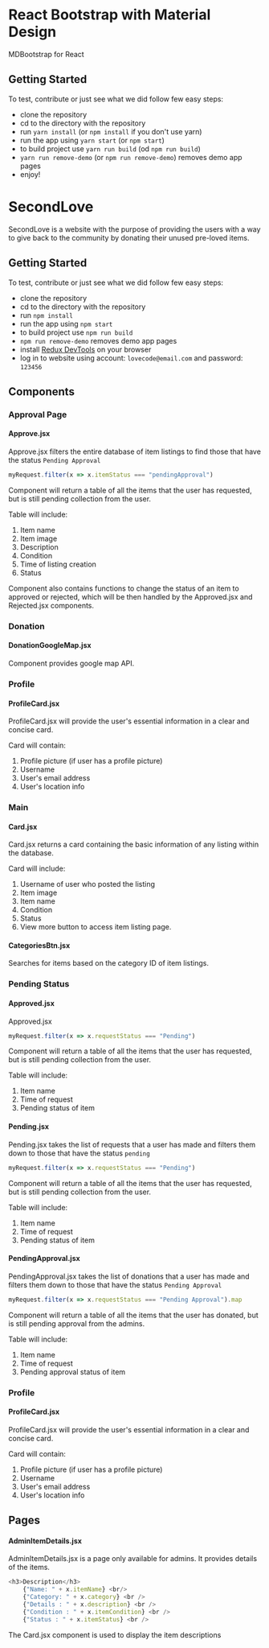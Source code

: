 # React Bootstrap with Material Design
MDBootstrap for React

## Getting Started
To test, contribute or just see what we did follow few easy steps:
- clone the repository
- cd to the directory with the repository
- run `yarn install` (or `npm install` if you don't use yarn)
- run the app using `yarn start` (or `npm start`)
- to build project use `yarn run build` (od `npm run build`)
- `yarn run remove-demo` (or `npm run remove-demo`) removes demo app pages
- enjoy!

# SecondLove
SecondLove is a website with the purpose of providing the users with a way to give back to the community by donating their unused pre-loved items.

## Getting Started
To test, contribute or just see what we did follow few easy steps:
- clone the repository
- cd to the directory with the repository
- run `npm install`
- run the app using `npm start`
- to build project use `npm run build`
- `npm run remove-demo` removes demo app pages
- install [Redux DevTools](https://chrome.google.com/webstore/detail/redux-devtools/lmhkpmbekcpmknklioeibfkpmmfibljd?hl=en) on your browser
- log in to website using account: `lovecode@email.com` and password: `123456`

## Components
### Approval Page
#### Approve.jsx
Approve.jsx filters the entire database of item listings to find those that have the status `Pending Approval`

```javascript
myRequest.filter(x => x.itemStatus === "pendingApproval")
```

Component will return a table of all the items that the user has requested, but is still pending collection from the user.

Table will include:
1. Item name
2. Item image
3. Description
4. Condition
5. Time of listing creation
6. Status

Component also contains functions to change the status of an item to approved or rejected, which will be then handled by the Approved.jsx and Rejected.jsx components.

### Donation
#### DonationGoogleMap.jsx
Component provides google map API.

### Profile
#### ProfileCard.jsx
ProfileCard.jsx will provide the user's essential information in a clear and concise card.

Card will contain:
1. Profile picture (if user has a profile picture)
2. Username
3. User's email address
4. User's location info

### Main
#### Card.jsx
Card.jsx returns a card containing the basic information of any listing within the database.

Card will include:
1. Username of user who posted the listing
2. Item image
3. Item name
4. Condition
5. Status
6. View more button to access item listing page.

#### CategoriesBtn.jsx
Searches for items based on the category ID of item listings.


### Pending Status
#### Approved.jsx
Approved.jsx 

```javascript
myRequest.filter(x => x.requestStatus === "Pending")
```

Component will return a table of all the items that the user has requested, but is still pending collection from the user.

Table will include:
1. Item name
2. Time of request
3. Pending status of item


#### Pending.jsx
Pending.jsx takes the list of requests that a user has made and filters them down to those that have the status `pending`

```javascript
myRequest.filter(x => x.requestStatus === "Pending")
```

Component will return a table of all the items that the user has requested, but is still pending collection from the user.

Table will include:
1. Item name
2. Time of request
3. Pending status of item

#### PendingApproval.jsx
PendingApproval.jsx takes the list of donations that a user has made and filters them down to those that have the status `Pending Approval`

```javascript
myRequest.filter(x => x.requestStatus === "Pending Approval").map
```

Component will return a table of all the items that the user has donated, but is still pending approval from the admins.

Table will include:
1. Item name
2. Time of request
3. Pending approval status of item

### Profile
#### ProfileCard.jsx
ProfileCard.jsx will provide the user's essential information in a clear and concise card.

Card will contain:
1. Profile picture (if user has a profile picture)
2. Username
3. User's email address
4. User's location info

## Pages
#### AdminItemDetails.jsx
AdminItemDetails.jsx is a page only available for admins. It provides details of the items.
```javascript
<h3>Description</h3>
    {"Name: " + x.itemName} <br/> 
    {"Category: " + x.category} <br />
    {"Details : " + x.description} <br />
    {"Condition : " + x.itemCondition} <br />
    {"Status : " + x.itemStatus} <br />
```
The Card.jsx component is used to display the item descriptions
